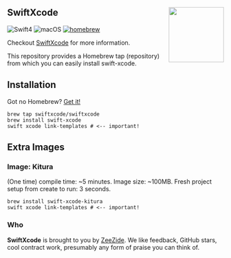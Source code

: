 <h2>SwiftXcode
  <img src="http://zeezide.com/img/SwiftXcodePkgIcon.svg"
       align="right" width="128" height="128" />
</h2>

![Swift4](https://img.shields.io/badge/swift-4-blue.svg)
![macOS](https://img.shields.io/badge/os-macOS-green.svg?style=flat)
[![homebrew](https://img.shields.io/homebrew/v/cake.svg)](https://github.com/SwiftXcode/homebrew-swiftxcode)

Checkout [SwiftXcode](https://SwiftXcode.github.io/) for more information.

This repository provides a Homebrew tap (repository) from which you can
easily install swift-xcode.

## Installation

Got no Homebrew? [Get it!](https://brew.sh)

```shell
brew tap swiftxcode/swiftxcode
brew install swift-xcode
swift xcode link-templates # <-- important!
```

## Extra Images

### Image: Kitura

(One time) compile time: ~5 minutes. Image size: ~100MB.
Fresh project setup from create to run: 3 seconds.

```shell
brew install swift-xcode-kitura
swift xcode link-templates # <-- important!
```


### Who

**SwiftXcode** is brought to you by
[ZeeZide](http://zeezide.de).
We like feedback, GitHub stars, cool contract work,
presumably any form of praise you can think of.
